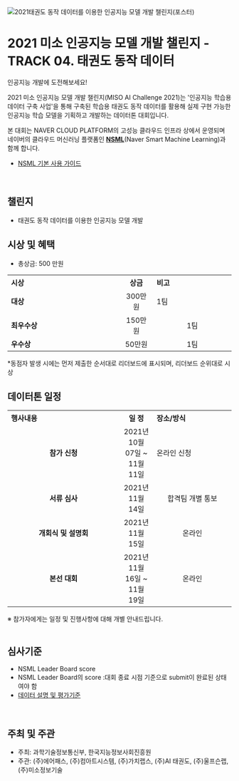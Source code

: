 ![2021태권도 동작 데이터를 이용한 인공지능 모델 개발 챌린지(포스터)](https://user-images.githubusercontent.com/92664643/139574187-ead7711f-2e5c-42d5-af66-3b4b6abfe72c.jpg)


# 2021 미소 인공지능 모델 개발 챌린지 - TRACK 04. 태권도 동작 데이터
인공지능 개발에 도전해보세요! <p>

 
2021 미소 인공지능 모델 개발 챌린지(MISO AI Challenge 2021)는 '인공지능 학습용 데이터 구축 사업'을 통해 구축된 학습용 태권도 동작 데이터를 활용해 실제 구현 가능한 인공지능 학습 모델을 기획하고 개발하는 데이터톤 대회입니다. <p>
본 대회는 NAVER CLOUD PLATFORM의 고성능 클라우드 인프라 상에서 운영되며 네이버의 클라우드 머신러닝 플랫폼인 <strong>[NSML](https://ai.nsml.navercorp.com/intro)</strong>(Naver Smart Machine Learning)과 함께 합니다. 
<br>  

- [NSML 기본 사용 가이드](https://n-clair.github.io/ai-docs/_build/html/ko_KR/index.html)
 
<br>
 
## 챌린지
- 태권도 동작 데이터를 이용한 인공지능 모델 개발
   
## 시상 및 혜택
- 총상금: 500 만원<br>

<table class="tbl_prize">
  <tr>
    <th style="text-align:left;width:50%">시상</th>
    <th style="text-align:center;width:15%">상금</th>
        <th style="text-align:left;width:35%">비고</th>
  </tr>
  <tr>
    <td>
      <strong>대상</strong><br>
    </td>
    <td align=center> 300만원 </td>
    <td> 1팀 </td>
  </tr>
    <tr>
    <td>
      <strong>최우수상</strong><br>
    </td>
    <td style="text-align:center"> 150만원</td>
        <td align=center> 1팀 </td>
   </tr>
      <tr>
    <td>
      <strong>우수상</strong><br>
    </td>
    <td style="text-align:center">50만원</td>
        <td align=center> 1팀 </td>
   </tr>

</table>
*동점자 발생 시에는 먼저 제출한 순서대로 리더보드에 표시되며, 리더보드 순위대로 시상

<br>
   
## 데이터톤 일정
<table class="tbl_schedule">
  <tr>
    <th style="text-align:left;width:50%">행사내용</th>
    <th style="text-align:center;width:15%">일 정</th>
        <th style="text-align:left;width:35%">장소/방식</th>
  </tr>
  <tr>
        <td align=center>
      <strong>참가 신청</strong><br>
    </td>
    <td style="text-align:center"> 2021년 10월 07일 ~ 11월 11일</td>
    <td> 온라인 신청</td>
  </tr>
    <tr>
        <td align=center>
      <strong>서류 심사</strong><br>
    </td>
    <td style="text-align:center">2021년 11월 14일</td>
        <td align=center> 합격팀 개별 통보
    </td>
   </tr>
     <tr>
          <td align=center><strong>개회식 및 설명회</strong><br>
    </td>
    <td style="text-align:center">2021년 11월 15일</td>
        <td align=center> 온라인
    </td>
   </tr>
     <tr>
    <td align=center>
      <strong>본선 대회</strong><br>
    </td>
    <td style="text-align:center">2021년 11월 16일 ~ 11월 19일</td>
 <td align=center> 온라인
    </td>
   </tr>
</table>
※ 참가자에게는 일정 및 진행사항에 대해 개별 안내드립니다.<br>

<br>

## 심사기준
- NSML Leader Board score
- NSML Leader Board의 score :대회 종료 시점 기준으로 submit이 완료된 상태여야 함
- [데이터 설명 및 평가기준](https://github.com/DatathonInfo/MISOChallenge-taekwondo/blob/main/%5BMISOChallenge2021%5D%20Track%204.%20%ED%83%9C%EA%B6%8C%EB%8F%84%20%EB%8F%99%EC%9E%91%20%EB%8D%B0%EC%9D%B4%ED%84%B0%20%EC%84%A4%EB%AA%85%EC%84%9C_.pdf)
<br>

## 주최 및 주관
- 주최: 과학기술정보통신부, 한국지능정보사회진흥원
- 주관: (주)에어패스, (주)컴아트시스템, (주)가치랩스, (주)AI 태권도, (주)울프슨랩, (주)미소정보기술
